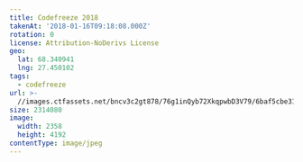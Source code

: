 ```yaml
---
title: Codefreeze 2018
takenAt: '2018-01-16T09:18:08.000Z'
rotation: 0
license: Attribution-NoDerivs License
geo:
  lat: 68.340941
  lng: 27.450102
tags:
  - codefreeze
url: >-
  //images.ctfassets.net/bncv3c2gt878/76g1inQyb72XkqpwbD3V79/6baf5cbe31e6ce71d957e2e79b42b39e/codefreeze-2018_24931285667_o
size: 2314080
image:
  width: 2358
  height: 4192
contentType: image/jpeg
---
```


